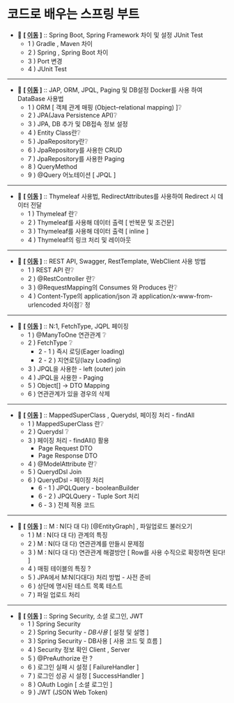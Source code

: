 # 코드로 배우는 스프링 부트

- 💬 **[ [이동](https://github.com/edel1212/springBootStudy/tree/main/spring-boot-basic/ex01) ]** :: Spring Boot, Spring Framework 차이 및 설정 JUnit Test
    - 1 ) Gradle , Maven 차이
    - 2 ) Spring , Spring Boot 차이
    - 3 )  Port 변경 
    - 4 ) JUnit Test

<hr/>

- 💬 **[ [이동](https://github.com/edel1212/springBootStudy/tree/main/spring-boot-basic/ex02) ]** :: JAP, ORM, JPQL, Paging 및 DB설정 Docker를 사용 하여 DataBase 사용법
    - 1 ) ORM [ 객체 관계 매핑 (Object–relational mapping) ]❔
    - 2 ) JPA(Java Persistence API)❔
    - 3 ) JPA, DB 추가 및 DB접속 정보 설정
    - 4 ) Entity Class란❔
    - 5 ) JpaRepository란❔
    - 6 ) JpaRepository를 사용한 CRUD
    - 7 ) JpaRepository를 사용한 Paging
    - 8 ) QueryMethod
    - 9 ) @Query 어노테이션 [ JPQL ]
<hr/>

- 💬 **[ [이동](https://github.com/edel1212/springBootStudy/tree/main/spring-boot-basic/ex03) ]** :: Thymeleaf 사용법, RedirectAttributes를 사용하여 Redirect 시  데이터 전달
    - 1 ) Thymeleaf 란❔
    - 2 ) Thymeleaf를 사용해 데이터 출력 [ 반복문 및 조건문]
    - 3 ) Thymeleaf를 사용해 데이터 출력 [ inline ]
    - 4 ) Thymeleaf의 링크 처리 및 레이아웃

<hr/>

- 💬 **[ [이동](https://github.com/edel1212/springBootStudy/tree/main/spring-boot-basic/ex04) ]** :: REST API, Swagger, RestTemplate, WebClient 사용 방법
    - 1 ) REST API 란❔
    - 2 ) @RestController 란❔
    - 3 ) @RequestMapping의 Consumes 와 Produces 란❔
    - 4 ) Content-Type의 application/json 과 application/x-www-from-urlencoded 차이점❔
정
<hr/>

- 💬 **[ [이동](https://github.com/edel1212/springBootStudy/tree/main/spring-boot-basic/board) ]** :: N:1, FetchType, JQPL 페이징
    - 1 ) @ManyToOne 연관관계 ❔
    - 2 ) FetchType ❔
      - 2 - 1 ) 즉시 로딩(Eager loading)
      - 2 - 2 ) 지연로딩(lazy Loading)
    - 3 ) JPQL을 사용한 - left (outer) join
    - 4 ) JPQL을 사용한 - Paging
    - 5 ) Object[] -> DTO Mapping
    - 6 ) 연관관계가 있을 경우의 삭제

<hr/>

- 💬 **[ [이동](https://github.com/edel1212/springBootStudy/tree/main/spring-boot-basic/guestbook) ]** :: MappedSuperClass , Querydsl, 페이징 처리 - findAll
    - 1 ) MappedSuperClass 란❔
    - 2 ) Querydsl ❔
    - 3 ) 페이징 처리 - findAll() 활용
      - Page Request DTO
      - Page Response DTO
    - 4 ) @ModelAttribute 란❔
    - 5 ) QuerydDsl Join
    - 6 ) QuerydDsl - 페이징 처리
      - 6 - 1 ) JPQLQuery - booleanBuilder
      - 6 - 2 ) JPQLQuery - Tuple Sort 처리
      - 6 - 3 ) 전체 적용 코드

<hr/>

- 💬 **[ [이동](https://github.com/edel1212/springBootStudy/tree/main/spring-boot-basic/mreview) ]** :: M : N(다 대 다) [@EntityGraph] , 파일업로드 불러오기
    - 1 ) M : N(다 대 다) 관계의 특징
    - 2 ) M : N(다 대 다) 연관관계를 만들시 문제점
    - 3 ) M : N(다 대 다) 연관관계 해결방안 [ Row를 사용 수직으로 확장하면 된다! ]
    - 4 ) 매핑 테이블의 특징 ?
    - 5 ) JPA에서 M:N(다대다) 처리 방법 - 사전 준비
    - 6 ) 상단에 명시된 테스트 목록 테스트
    - 7 ) 파일 업로드 처리
<hr/>

- 💬 **[ [이동](https://github.com/edel1212/springBootStudy/tree/main/spring-boot-basic/club) ]** :: Spring Security, 소셜 로그인, JWT
    - 1 ) Spring Security
    - 2 ) Spring Security - *DB사용* [ 설정 및 설명 ]
    - 3 ) Spring Security - DB사용 [ 사용 코드 및 흐름 ]
    - 4 ) Security 정보 확인 Client , Server
    - 5 ) @PreAuthorize 란 ?
    - 6 ) 로그인 실패 시 설정 [ FailureHandler ]
    - 7 ) 로그인 성공 시 설정 [ SuccessHandler ]
    - 8 ) OAuth Login [ 소셜 로그인 ]
    - 9 ) JWT (JSON Web Token)
